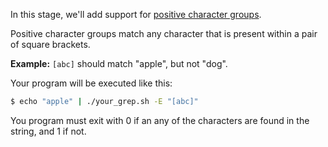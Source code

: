 In this stage, we'll add support for [positive character groups](https://docs.microsoft.com/en-us/dotnet/standard/base-types/character-classes-in-regular-expressions#positive-character-group--).

Positive character groups match any character that is present within a pair of square brackets.

**Example:** `[abc]` should match "apple", but not "dog".

Your program will be executed like this: 

```bash
$ echo "apple" | ./your_grep.sh -E "[abc]"
```

You program must exit with 0 if an any of the characters are found in the string, and 1 if not.
